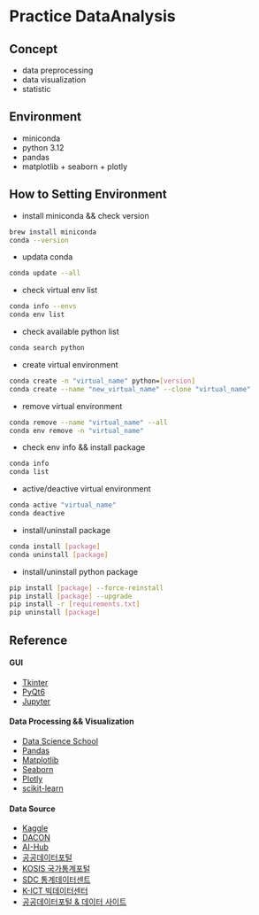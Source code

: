 # Practice DataAnalysis

## Concept
- data preprocessing
- data visualization
- statistic

## Environment
- miniconda
- python 3.12
- pandas
- matplotlib + seaborn + plotly

## How to Setting Environment
- install miniconda && check version
```bash
brew install miniconda
conda --version
```
- updata conda
```bash
conda update --all
```
- check virtual env list
```bash
conda info --envs
conda env list
```
- check available python list
```bash
conda search python
```
- create virtual environment
```bash
conda create -n "virtual_name" python=[version]
conda create --name "new_virtual_name" --clone "virtual_name"
```
- remove virtual environment
```bash
conda remove --name "virtual_name" --all
conda env remove -n "virtual_name"
```
- check env info && install package
```bash
conda info
conda list
```
- active/deactive virtual environment
```bash
conda active "virtual_name"
conda deactive
```
- install/uninstall package
```bash
conda install [package]
conda uninstall [package]
```

- install/uninstall python package
```bash
pip install [package] --force-reinstall
pip install [package] --upgrade
pip install -r [requirements.txt]
pip uninstall [package]
```

## Reference
#### GUI
- [Tkinter](https://docs.python.org/3/library/tkinter.html)
- [PyQt6](https://www.riverbankcomputing.com/software/pyqt/)
- [Jupyter](https://jupyter.org/)
#### Data Processing && Visualization
- [Data Science School](https://datascienceschool.net/intro.html)
- [Pandas](https://pandas.pydata.org/)
- [Matplotlib](https://matplotlib.org/)
- [Seaborn](https://seaborn.pydata.org/)
- [Plotly](https://plotly.com/python/)
- [scikit-learn](https://scikit-learn.org/stable/)
#### Data Source
- [Kaggle](https://www.kaggle.com/competitions)
- [DACON](https://dacon.io/)
- [AI-Hub](https://aihub.or.kr/)
- [공공데이터포털](https://www.data.go.kr/)
- [KOSIS 국가통계포털](https://kosis.kr/index/index.do)
- [SDC 통계데이터센트](https://data.kostat.go.kr/sbchome/intro.do)
- [K-ICT 빅데이터센터](https://kbig.kr/portal/kbig/datacube/info.page)
- [공공데이터포털 & 데이터 사이트](https://www.finereport.com/kr/%EB%8D%B0%EC%9D%B4%ED%84%B0-%EB%B6%84%EC%84%9D%EC%97%90-%ED%95%84%EC%9A%94%ED%95%9C-%EC%98%A4%ED%94%88-%EA%B3%B5%EA%B3%B5%EB%8D%B0%EC%9D%B4%ED%84%B0-%EC%86%8C%EC%8A%A4-%ED%8F%AC%ED%84%B8-20%EA%B0%80/)